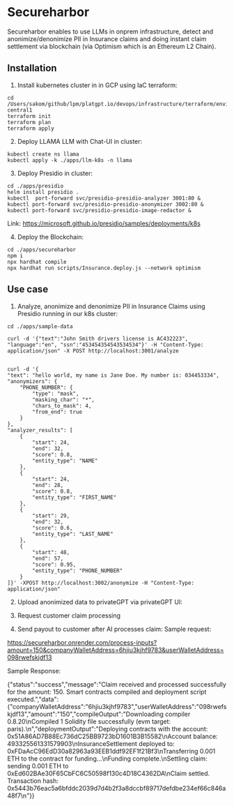 # Secureharbor

Secureharbor enables to use LLMs in onprem infrastructure, detect and anonimize/denonimize PII in Insurance claims and doing instant claim settlement via blockchain (via Optimism which is an Ethereum L2 Chain). 

## Installation
1. Install kubernetes cluster in in GCP using IaC terraform:
```
cd /Users/sakom/github/lpm/platgpt.io/devops/infrastructure/terraform/environments/production/gcp/accounts/gcp_prod01/regions/us-central1
terraform init
terraform plan
terraform apply
```
2. Deploy LLAMA LLM with Chat-UI in cluster:
```
kubectl create ns llama
kubectl apply -k ./apps/llm-k8s -n llama
```
3. Deploy Presidio in cluster:
```
cd ./apps/presidio
helm install presidio .
kubectl  port-forward svc/presidio-presidio-analyzer 3001:80 &
kubectl port-forward svc/presidio-presidio-anonymizer 3002:80 &
kubectl port-forward svc/presidio-presidio-image-redactor &
```
Link: https://microsoft.github.io/presidio/samples/deployments/k8s

4. Deploy the Blockchain:
```
cd ./apps/secureharbor
npm i
npx hardhat compile
npx hardhat run scripts/Insurance.deploy.js --network optimism
```

## Use case

1. Analyze, anonimize and denonimize PII in Insurance Claims using Presidio running in our k8s cluster:
```
cd ./apps/sample-data

curl -d '{"text":"John Smith drivers license is AC432223", "language":"en", "ssn":"453454354543534534"}' -H "Content-Type: application/json" -X POST http://localhost:3001/analyze 


curl -d '{
"text": "hello world, my name is Jane Doe. My number is: 034453334",
"anonymizers": {
    "PHONE_NUMBER": {
        "type": "mask",
        "masking_char": "*",
        "chars_to_mask": 4,
        "from_end": true
    }
},
"analyzer_results": [
    {
        "start": 24,
        "end": 32,
        "score": 0.8,
        "entity_type": "NAME"
    },
    {
        "start": 24,
        "end": 28,
        "score": 0.8,
        "entity_type": "FIRST_NAME"
    },
    {
        "start": 29,
        "end": 32,
        "score": 0.6,
        "entity_type": "LAST_NAME"
    },
    {
        "start": 48,
        "end": 57,
        "score": 0.95,
        "entity_type": "PHONE_NUMBER"
    }
]}' -XPOST http://localhost:3002/anonymize -H "Content-Type: application/json"
```
2. Upload anonimized data to privateGPT via privateGPT UI:

3. Request customer claim processing

4. Send payout to customer after AI processes claim:
Sample request:

https://secureharbor.onrender.com/process-inputs?amount=150&companyWalletAddress=6hjiu3kjhf9783&userWalletAddress=098rwefskjdf13

Sample Response:


{"status":"success","message":"Claim received and processed successfully for the amount: 150. Smart contracts compiled and deployment script executed.","data":{"companyWalletAddress":"6hjiu3kjhf9783","userWalletAddress":"098rwefskjdf13","amount":"150","compileOutput":"Downloading compiler 0.8.20\nCompiled 1 Solidity file successfully (evm target: paris).\n","deploymentOutput":"Deploying contracts with the account: 0x51A86AD7B88Ec736dC25BB9723bD1601B3B15582\nAccount balance: 493325561331579903\nInsuranceSettlement deployed to: 0xFDaAcC96EdD30a82963a93EEB1ddf92EF1f21Bf3\nTransferring 0.001 ETH to the contract for funding...\nFunding complete.\nSettling claim: sending 0.001 ETH to 0xEd602BAe30F65CbFC6C50598f130c4D18C4362DA\nClaim settled. Transaction hash: 0x5443b76eac5a6bfddc2039d7d4b2f3a8dccbf89717defdbe234ef66c846a48f7\n"}}



